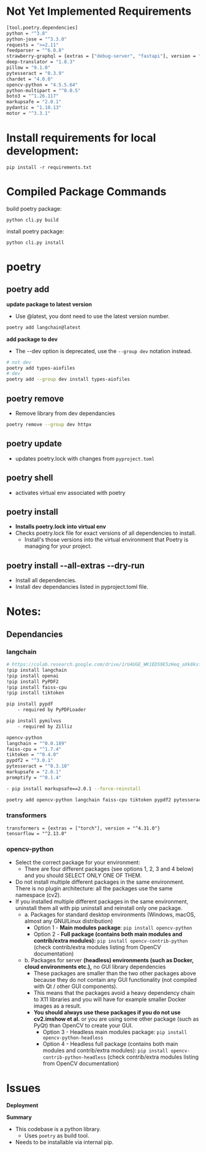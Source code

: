 


# Not Yet Implemented Requirements
```sh
[tool.poetry.dependencies]
python = "^3.8"
python-jose = "^3.3.0"
requests = ">=2.11"
feedparser = "^6.0.8"
strawberry-graphql = {extras = ["debug-server", "fastapi"], version = "^0.139.0"}
deep-translator = "1.8.3"
pillow = "9.1.0"
pytesseract = "0.3.9"
chardet = "4.0.0"
opencv-python = "4.5.5.64"
python-multipart = "^0.0.5"
boto3 = "^1.26.117"
markupsafe = "2.0.1"
pydantic = "1.10.13"
motor = "^3.3.1"
```






# Install requirements for local development:

`pip install -r requirements.txt`

# Compiled Package Commands

build poetry package:

`python cli.py build`

install poetry package:

`python cli.py install`


# poetry

## poetry add

__update package to latest version__

- Use @latest, you dont need to use the latest version number.
```sh
poetry add langchain@latest
```


__add package to dev__

- The --dev option is deprecated, use the `--group dev` notation instead.
```sh
# not dev
poetry add types-aiofiles
# dev
poetry add --group dev install types-aiofiles
```

## poetry remove

- Remove library from dev dependancies
```sh
poetry remove --group dev httpx
```

## poetry update
- updates poetry.lock with changes from `pyproject.toml`

## poetry shell
- activates virtual env associated with poetry

## poetry install
- __Installs poetry.lock into virtual env__
- Checks poetry.lock file for exact versions of all dependencies to install.
    - Install's those versions into the virtual environment that Poetry is managing for your project.

## poetry install --all-extras --dry-run
- Install all dependencies.
- Install dev dependancies listed in pyproject.toml file. 



# Notes:

## Dependancies

### langchain
```sh
# https://colab.research.google.com/drive/1rU4UGE_WK1ED59E5zHeq_aXk8ksf7njW?authuser=1#scrollTo=2VXlucKiW7bX
!pip install langchain
!pip install openai
!pip install PyPDF2
!pip install faiss-cpu
!pip install tiktoken

pip install pypdf
    - required by PyPDFLoader

pip install pymilvus
    - required by Zilliz
```

```sh
opencv-python
langchain = "^0.0.189"
faiss-cpu = "^1.7.4"
tiktoken = "^0.4.0"
pypdf2 = "^3.0.1"
pytesseract = "^0.3.10"
markupsafe = "2.0.1"
promptify = "^0.1.4"

- pip install markupsafe==2.0.1 --force-reinstall

poetry add opencv-python langchain faiss-cpu tiktoken pypdf2 pytesseract markupsafe promptify
```
### transformers
```
transformers = {extras = ["torch"], version = "^4.31.0"}
tensorflow = "^2.13.0"
```

### opencv-python

- Select the correct package for your environment:
    - There are four different packages (see options 1, 2, 3 and 4 below) and you should SELECT ONLY ONE OF THEM. 
- Do not install multiple different packages in the same environment. There is no plugin architecture: all the packages use the same namespace (cv2). 
- If you installed multiple different packages in the same environment, uninstall them all with pip uninstall and reinstall only one package.
    - a. Packages for standard desktop environments (Windows, macOS, almost any GNU/Linux distribution)
        - Option 1 - __Main modules package__: `pip install opencv-python`
        - Option 2 - __Full package (contains both main modules and contrib/extra modules):__ `pip install opencv-contrib-python` (check contrib/extra modules listing from OpenCV documentation)
    - b. Packages for server __(headless) environments (such as Docker, cloud environments etc.),__ no GUI library dependencies
        - These packages are smaller than the two other packages above because they do not contain any GUI functionality (not compiled with Qt / other GUI components). 
        - This means that the packages avoid a heavy dependency chain to X11 libraries and you will have for example smaller Docker images as a result. 
        - __You should always use these packages if you do not use cv2.imshow et al.__ or you are using some other package (such as PyQt) than OpenCV to create your GUI.
            - Option 3 - Headless main modules package: `pip install opencv-python-headless`
            - Option 4 - Headless full package (contains both main modules and contrib/extra modules): `pip install opencv-contrib-python-headless` (check contrib/extra modules listing from OpenCV documentation)



# Issues

__Deployment__

__Summary__

- This codebase is a python library.
    - Uses `poetry` as build tool.
- Needs to be installable via internal pip.

